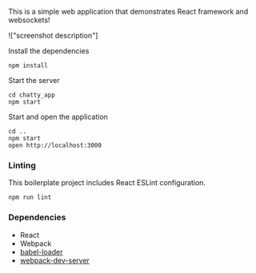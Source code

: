 This is a simple web application that demonstrates React framework and websockets!

!["screenshot description"]

Install the dependencies

```
npm install
```
Start the server

```
cd chatty_app
npm start
```
Start and open the application

```
cd ..
npm start
open http://localhost:3000
```

### Linting

This boilerplate project includes React ESLint configuration.

```
npm run lint
```

### Dependencies

* React
* Webpack
* [babel-loader](https://github.com/babel/babel-loader)
* [webpack-dev-server](https://github.com/webpack/webpack-dev-server)
